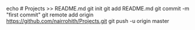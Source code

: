 echo # Projects >> README.md
git init
git add README.md
git commit -m "first commit"
git remote add origin https://github.com/nairrohith/Projects.git
git push -u origin master
